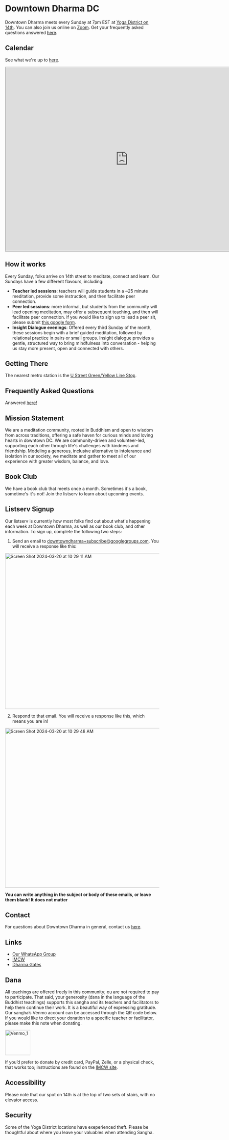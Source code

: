 # Downtown Dharma DC

Downtown Dharma meets every Sunday at 7pm EST at [Yoga District on 14th](https://goo.gl/maps/mnCS12etGDEZ4PhR9). You can also join us online on [Zoom](https://zoom.us/j/466237117?pwd=cGxHaTJlTVhBdldVSk8weDZuSW5udz09). Get your frequently asked questions answered [here](https://www.downtowndharmadc.org/faq/).

## Calendar

See what we're up to [here](https://calendar.google.com/calendar/u/0?cid=aW5mb0Bkb3dudG93bmRoYXJtYWRjLm9yZw).

<iframe src="https://calendar.google.com/calendar/embed?height=600&wkst=2&bgcolor=%23ffffff&ctz=America%2FNew_York&mode=AGENDA&src=aW5mb0Bkb3dudG93bmRoYXJtYWRjLm9yZw&color=%23795548" style="border:solid 1px #777" width="800" height="600" frameborder="0" scrolling="no"></iframe>

## How it works

Every Sunday, folks arrive on 14th street to meditate, connect and learn. Our Sundays
have a few different flavours, including:

- **Teacher led sessions**: teachers will guide students in a ~25 minute meditation, provide some instruction,
  and then facilitate peer connection.
- **Peer led sessions**: more informal, but students from the community will lead opening meditation,
  may offer a subsequent teaching, and then will facilitate peer connection. If you would like to sign up
  to lead a peer sit, please submit [this google form](https://forms.gle/eajirLyH8zQc7neq5).
- **Insight Dialogue evenings**: Offered every third Sunday of the month, these sessions begin with a brief guided meditation, followed by relational practice in pairs or small groups. Insight dialogue provides a gentle, structured way to bring mindfulness into conversation - helping us stay more present, open and connected with others.
  

## Getting There

The nearest metro station is the [U Street Green/Yellow Line Stop](https://goo.gl/maps/QtDT1dvPUdfJkXFM7).

## Frequently Asked Questions

Answered [here!](https://www.downtowndharmadc.org/faq/)

## Mission Statement

We are a meditation community, rooted in Buddhism and open to wisdom from across traditions, offering a safe haven for curious minds and loving hearts in downtown DC. We are community-driven and volunteer-led, supporting each other through life's challenges with kindness and friendship. Modeling a generous, inclusive alternative to intolerance and isolation in our society, we meditate and gather to meet all of our experience with greater wisdom, balance, and love.

## Book Club

We have a book club that meets once a month. Sometimes it's a book, sometime's it's not! Join
the listserv to learn about upcoming events. 

## Listserv Signup

Our listserv is currently how most folks find out about what's happening each week
at Downtown Dharma, as well as our book club, and other information. To sign up, complete the following two steps:

1. Send an email to [downtowndharma+subscribe@googlegroups.com](mailto:downtowndharma+subscribe@googlegroups.com). You will receive a response like this:

<img width="508" alt="Screen Shot 2024-03-20 at 10 29 11 AM" src="https://github.com/joshmalina/downtowndharma/assets/5384924/3a695ea5-3a84-4057-9709-2086bd20554b">

2. Respond to that email. You will receive a response like this, which means you are in!
   
<img width="520" alt="Screen Shot 2024-03-20 at 10 29 48 AM" src="https://github.com/joshmalina/downtowndharma/assets/5384924/fd4a1d1a-a1a8-4332-8cf8-d8cb00c4cc6b">

**You can write anything in the subject or body of these emails, or leave them blank! It does not matter**

## Contact

For questions about Downtown Dharma in general, contact us [here](mailto:amygellatly@gmail.com).

## Links

- [Our WhatsApp Group](https://chat.whatsapp.com/C4WLkOtbx2aCsSeUQhBh13)
- [IMCW](https://imcw.org/)
- [Dharma Gates](https://www.dharma-gates.org/)

## Dana

All teachings are offered freely in this community; ou are not required to pay to participate. That said, your generosity (dana in the language of the Buddhist teachings) supports this sangha and its teachers and facilitators to help them continue their work. It is a beautiful way of expressing gratitude. Our sangha’s Venmo account can be accessed through the QR code below. If you would like to direct your donation to a specific teacher or facilitator, please make this note when donating.

<img width="82" alt="Venmo_1" src="https://github.com/user-attachments/assets/7477e5f0-d0f9-4386-8072-402aafb18c10" />

If you’d prefer to donate by credit card, PayPal, Zelle, or a physical check, that works too; instructions are found on the [IMCW site](https://imcw.org/giving/).

## Accessibility 

Please note that our spot on 14th is at the top of two sets of stairs, with no elevator access.

## Security

Some of the Yoga District locations have exeperienced theft. Please be thoughtful about where you leave your valuables when attending Sangha.
